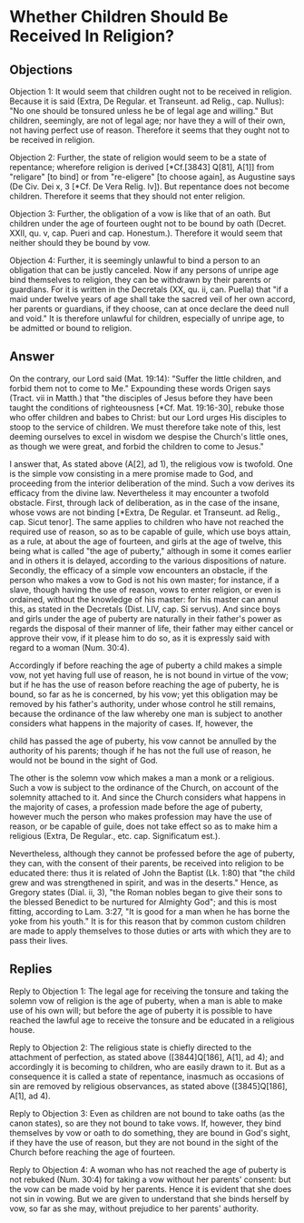# Whether Children Should Be Received In Religion?

## Objections

Objection 1: It would seem that children ought not to be received in religion. Because it is said (Extra, De Regular. et Transeunt. ad Relig., cap. Nullus): "No one should be tonsured unless he be of legal age and willing." But children, seemingly, are not of legal age; nor have they a will of their own, not having perfect use of reason. Therefore it seems that they ought not to be received in religion.

Objection 2: Further, the state of religion would seem to be a state of repentance; wherefore religion is derived [*Cf.[3843] Q[81], A[1]] from "religare" [to bind] or from "re-eligere" [to choose again], as Augustine says (De Civ. Dei x, 3 [*Cf. De Vera Relig. lv]). But repentance does not become children. Therefore it seems that they should not enter religion.

Objection 3: Further, the obligation of a vow is like that of an oath. But children under the age of fourteen ought not to be bound by oath (Decret. XXII, qu. v, cap. Pueri and cap. Honestum.). Therefore it would seem that neither should they be bound by vow.

Objection 4: Further, it is seemingly unlawful to bind a person to an obligation that can be justly canceled. Now if any persons of unripe age bind themselves to religion, they can be withdrawn by their parents or guardians. For it is written in the Decretals (XX, qu. ii, can. Puella) that "if a maid under twelve years of age shall take the sacred veil of her own accord, her parents or guardians, if they choose, can at once declare the deed null and void." It is therefore unlawful for children, especially of unripe age, to be admitted or bound to religion.

## Answer

On the contrary, our Lord said (Mat. 19:14): "Suffer the little children, and forbid them not to come to Me." Expounding these words Origen says (Tract. vii in Matth.) that "the disciples of Jesus before they have been taught the conditions of righteousness [*Cf. Mat. 19:16-30], rebuke those who offer children and babes to Christ: but our Lord urges His disciples to stoop to the service of children. We must therefore take note of this, lest deeming ourselves to excel in wisdom we despise the Church's little ones, as though we were great, and forbid the children to come to Jesus."

I answer that, As stated above (A[2], ad 1), the religious vow is twofold. One is the simple vow consisting in a mere promise made to God, and proceeding from the interior deliberation of the mind. Such a vow derives its efficacy from the divine law. Nevertheless it may encounter a twofold obstacle. First, through lack of deliberation, as in the case of the insane, whose vows are not binding [*Extra, De Regular. et Transeunt. ad Relig., cap. Sicut tenor]. The same applies to children who have not reached the required use of reason, so as to be capable of guile, which use boys attain, as a rule, at about the age of fourteen, and girls at the age of twelve, this being what is called "the age of puberty," although in some it comes earlier and in others it is delayed, according to the various dispositions of nature. Secondly, the efficacy of a simple vow encounters an obstacle, if the person who makes a vow to God is not his own master; for instance, if a slave, though having the use of reason, vows to enter religion, or even is ordained, without the knowledge of his master: for his master can annul this, as stated in the Decretals (Dist. LIV, cap. Si servus). And since boys and girls under the age of puberty are naturally in their father's power as regards the disposal of their manner of life, their father may either cancel or approve their vow, if it please him to do so, as it is expressly said with regard to a woman (Num. 30:4).

Accordingly if before reaching the age of puberty a child makes a simple vow, not yet having full use of reason, he is not bound in virtue of the vow; but if he has the use of reason before reaching the age of puberty, he is bound, so far as he is concerned, by his vow; yet this obligation may be removed by his father's authority, under whose control he still remains, because the ordinance of the law whereby one man is subject to another considers what happens in the majority of cases. If, however, the

child has passed the age of puberty, his vow cannot be annulled by the authority of his parents; though if he has not the full use of reason, he would not be bound in the sight of God.

The other is the solemn vow which makes a man a monk or a religious. Such a vow is subject to the ordinance of the Church, on account of the solemnity attached to it. And since the Church considers what happens in the majority of cases, a profession made before the age of puberty, however much the person who makes profession may have the use of reason, or be capable of guile, does not take effect so as to make him a religious (Extra, De Regular., etc. cap. Significatum est.).

Nevertheless, although they cannot be professed before the age of puberty, they can, with the consent of their parents, be received into religion to be educated there: thus it is related of John the Baptist (Lk. 1:80) that "the child grew and was strengthened in spirit, and was in the deserts." Hence, as Gregory states (Dial. ii, 3), "the Roman nobles began to give their sons to the blessed Benedict to be nurtured for Almighty God"; and this is most fitting, according to Lam. 3:27, "It is good for a man when he has borne the yoke from his youth." It is for this reason that by common custom children are made to apply themselves to those duties or arts with which they are to pass their lives.

## Replies

Reply to Objection 1: The legal age for receiving the tonsure and taking the solemn vow of religion is the age of puberty, when a man is able to make use of his own will; but before the age of puberty it is possible to have reached the lawful age to receive the tonsure and be educated in a religious house.

Reply to Objection 2: The religious state is chiefly directed to the attachment of perfection, as stated above ([3844]Q[186], A[1], ad 4); and accordingly it is becoming to children, who are easily drawn to it. But as a consequence it is called a state of repentance, inasmuch as occasions of sin are removed by religious observances, as stated above ([3845]Q[186], A[1], ad 4).

Reply to Objection 3: Even as children are not bound to take oaths (as the canon states), so are they not bound to take vows. If, however, they bind themselves by vow or oath to do something, they are bound in God's sight, if they have the use of reason, but they are not bound in the sight of the Church before reaching the age of fourteen.

Reply to Objection 4: A woman who has not reached the age of puberty is not rebuked (Num. 30:4) for taking a vow without her parents' consent: but the vow can be made void by her parents. Hence it is evident that she does not sin in vowing. But we are given to understand that she binds herself by vow, so far as she may, without prejudice to her parents' authority.